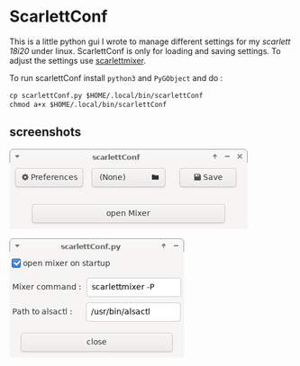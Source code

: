 # ScarlettConf

This is a little python gui I wrote to manage different settings for my *scarlett 18i20* under linux.
ScarlettConf is only for loading and saving settings. To adjust the settings use [scarlettmixer](https://github.com/x42/scarlett-mixer).

To run scarlettConf install `python3` and `PyGObject` and do :

    cp scarlettConf.py $HOME/.local/bin/scarlettConf
    chmod a+x $HOME/.local/bin/scarlettConf



## screenshots

![main window](./img/scarlettConf_main.png)

![preferences windwo](./img/scarlettConf_pref.png)
